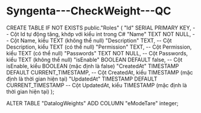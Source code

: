 # Syngenta---CheckWeight---QC


CREATE TABLE IF NOT EXISTS public."Roles" (
    "Id" SERIAL PRIMARY KEY,             -- Cột Id tự động tăng, khớp với kiểu int trong C#
    "Name" TEXT NOT NULL,                 -- Cột Name, kiểu TEXT (không thể null)
    "Description" TEXT,                   -- Cột Description, kiểu TEXT (có thể null)
    "Permission" TEXT,                    -- Cột Permission, kiểu TEXT (có thể null)
    "Passwords" TEXT NOT NULL,            -- Cột Passwords, kiểu TEXT (không thể null)
    "isEnable" BOOLEAN DEFAULT false,     -- Cột isEnable, kiểu BOOLEAN (mặc định là false)
    "CreatedAt" TIMESTAMP DEFAULT CURRENT_TIMESTAMP,  -- Cột CreatedAt, kiểu TIMESTAMP (mặc định là thời gian hiện tại)
    "UpdatedAt" TIMESTAMP DEFAULT CURRENT_TIMESTAMP   -- Cột UpdatedAt, kiểu TIMESTAMP (mặc định là thời gian hiện tại)
);



ALTER TABLE "DatalogWeights"
ADD COLUMN "eModeTare" integer;
